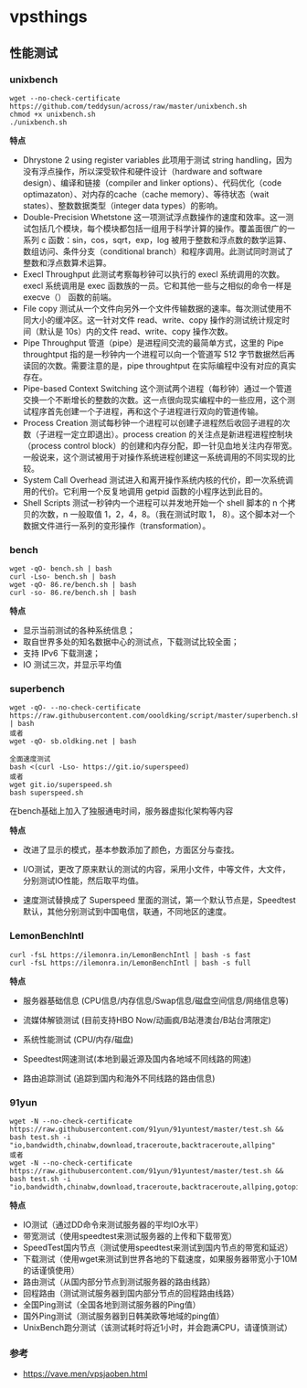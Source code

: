 # vpsthings

## 性能测试
### unixbench
```
wget --no-check-certificate https://github.com/teddysun/across/raw/master/unixbench.sh
chmod +x unixbench.sh
./unixbench.sh
```
**特点**
- Dhrystone 2 using register variables
此项用于测试 string handling，因为没有浮点操作，所以深受软件和硬件设计（hardware and software design）、编译和链接（compiler and linker options）、代码优化（code optimazaton）、对内存的cache（cache memory）、等待状态（wait states）、整数数据类型（integer data types）的影响。
- Double-Precision Whetstone
这一项测试浮点数操作的速度和效率。这一测试包括几个模块，每个模块都包括一组用于科学计算的操作。覆盖面很广的一系列 c 函数：sin，cos，sqrt，exp，log 被用于整数和浮点数的数学运算、数组访问、条件分支（conditional branch）和程序调用。此测试同时测试了整数和浮点数算术运算。
- Execl Throughput
此测试考察每秒钟可以执行的 execl 系统调用的次数。 execl 系统调用是 exec 函数族的一员。它和其他一些与之相似的命令一样是 execve（） 函数的前端。
- File copy
测试从一个文件向另外一个文件传输数据的速率。每次测试使用不同大小的缓冲区。这一针对文件 read、write、copy 操作的测试统计规定时间（默认是 10s）内的文件 read、write、copy 操作次数。
- Pipe Throughput
管道（pipe）是进程间交流的最简单方式，这里的 Pipe throughtput 指的是一秒钟内一个进程可以向一个管道写 512 字节数据然后再读回的次数。需要注意的是，pipe throughtput 在实际编程中没有对应的真实存在。
- Pipe-based Context Switching
这个测试两个进程（每秒钟）通过一个管道交换一个不断增长的整数的次数。这一点很向现实编程中的一些应用，这个测试程序首先创建一个子进程，再和这个子进程进行双向的管道传输。
- Process Creation
测试每秒钟一个进程可以创建子进程然后收回子进程的次数（子进程一定立即退出）。process creation 的关注点是新进程进程控制块（process control block）的创建和内存分配，即一针见血地关注内存带宽。一般说来，这个测试被用于对操作系统进程创建这一系统调用的不同实现的比较。
- System Call Overhead
测试进入和离开操作系统内核的代价，即一次系统调用的代价。它利用一个反复地调用 getpid 函数的小程序达到此目的。
- Shell Scripts
测试一秒钟内一个进程可以并发地开始一个 shell 脚本的 n 个拷贝的次数，n 一般取值 1，2，4，8。（我在测试时取 1， 8）。这个脚本对一个数据文件进行一系列的变形操作（transformation）。

### bench

```
wget -qO- bench.sh | bash
curl -Lso- bench.sh | bash
wget -qO- 86.re/bench.sh | bash
curl -so- 86.re/bench.sh | bash
```

**特点**

- 显示当前测试的各种系统信息；
- 取自世界多处的知名数据中心的测试点，下载测试比较全面；
- 支持 IPv6 下载测速；
- IO 测试三次，并显示平均值



### superbench

```
wget -qO- --no-check-certificate https://raw.githubusercontent.com/oooldking/script/master/superbench.sh | bash
或者
wget -qO- sb.oldking.net | bash
 
全面速度测试
bash <(curl -Lso- https://git.io/superspeed)
或者
wget git.io/superspeed.sh
bash superspeed.sh
```

在bench基础上加入了独服通电时间，服务器虚拟化架构等内容

**特点**

- 改进了显示的模式，基本参数添加了颜色，方面区分与查找。
- I/O测试，更改了原来默认的测试的内容，采用小文件，中等文件，大文件，分别测试IO性能，然后取平均值。

- 速度测试替换成了 Superspeed 里面的测试，第一个默认节点是，Speedtest 默认，其他分别测试到中国电信，联通，不同地区的速度。

### LemonBenchIntl 

```
curl -fsL https://ilemonra.in/LemonBenchIntl | bash -s fast
curl -fsL https://ilemonra.in/LemonBenchIntl | bash -s full
```

**特点**

- 服务器基础信息 (CPU信息/内存信息/Swap信息/磁盘空间信息/网络信息等)

- 流媒体解锁测试 (目前支持HBO Now/动画疯/B站港澳台/B站台湾限定)

- 系统性能测试 (CPU/内存/磁盘)

- Speedtest网速测试(本地到最近源及国内各地域不同线路的网速)

- 路由追踪测试 (追踪到国内和海外不同线路的路由信息)

### 91yun

```
wget -N --no-check-certificate https://raw.githubusercontent.com/91yun/91yuntest/master/test.sh && bash test.sh -i "io,bandwidth,chinabw,download,traceroute,backtraceroute,allping"
或者
wget -N --no-check-certificate https://raw.githubusercontent.com/91yun/91yuntest/master/test.sh && bash test.sh -i "io,bandwidth,chinabw,download,traceroute,backtraceroute,allping,gotoping,benchtest"
```



**特点**

- IO测试（通过DD命令来测试服务器的平均IO水平）
- 带宽测试（使用speedtest来测试服务器的上传和下载带宽）
- SpeedTest国内节点（测试使用speedtest来测试到国内节点的带宽和延迟）
- 下载测试（使用wget来测试到世界各地的下载速度，如果服务器带宽小于10M的话谨慎使用）
- 路由测试（从国内部分节点到测试服务器的路由线路）
- 回程路由（测试测试服务器到国内部分节点的回程路由线路）
- 全国Ping测试（全国各地到测试服务器的Ping值）
- 国外Ping测试（测试服务器到日韩美欧等地域的ping值）
- UnixBench跑分测试（该测试耗时将近1小时，并会跑满CPU，请谨慎测试）

### 参考

- https://vave.men/vpsjaoben.html
